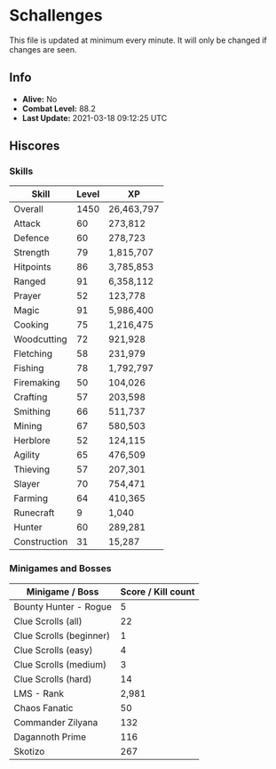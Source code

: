 # Schallenges

This file is updated at minimum every minute. It will only be changed if changes are seen.

## Info

 - **Alive:** No
 - **Combat Level:** 88.2
 - **Last Update:** 2021-03-18 09:12:25 UTC

## Hiscores

### Skills

| Skill | Level | XP |
|--|--|--|
| Overall | 1450 | 26,463,797 |
| Attack | 60 | 273,812 |
| Defence | 60 | 278,723 |
| Strength | 79 | 1,815,707 |
| Hitpoints | 86 | 3,785,853 |
| Ranged | 91 | 6,358,112 |
| Prayer | 52 | 123,778 |
| Magic | 91 | 5,986,400 |
| Cooking | 75 | 1,216,475 |
| Woodcutting | 72 | 921,928 |
| Fletching | 58 | 231,979 |
| Fishing | 78 | 1,792,797 |
| Firemaking | 50 | 104,026 |
| Crafting | 57 | 203,598 |
| Smithing | 66 | 511,737 |
| Mining | 67 | 580,503 |
| Herblore | 52 | 124,115 |
| Agility | 65 | 476,509 |
| Thieving | 57 | 207,301 |
| Slayer | 70 | 754,471 |
| Farming | 64 | 410,365 |
| Runecraft | 9 | 1,040 |
| Hunter | 60 | 289,281 |
| Construction | 31 | 15,287 |

### Minigames and Bosses

| Minigame / Boss | Score / Kill count |
|--|--|
| Bounty Hunter - Rogue | 5 |
| Clue Scrolls (all) | 22 |
| Clue Scrolls (beginner) | 1 |
| Clue Scrolls (easy) | 4 |
| Clue Scrolls (medium) | 3 |
| Clue Scrolls (hard) | 14 |
| LMS - Rank | 2,981 |
| Chaos Fanatic | 50 |
| Commander Zilyana | 132 |
| Dagannoth Prime | 116 |
| Skotizo | 267 |
